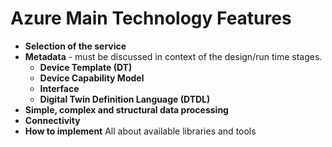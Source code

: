 # Azure Main Technology Features

- **Selection of the service**
- **Metadata** - must be discussed in context of the design/run time stages.
  - **Device Template (DT)**
  - **Device Capability Model**
  - **Interface**
  - **Digital Twin Definition Language (DTDL)**
- **Simple, complex and structural data processing**
- **Connectivity**
- **How to implement** All about available libraries and tools
